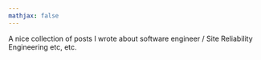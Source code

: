 ```yaml
---
mathjax: false
---
```


A nice collection of posts I wrote about software engineer / Site Reliability Engineering etc, etc.
